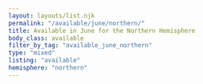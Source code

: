 ```yaml
---
layout: layouts/list.njk
permalink: "/available/june/northern/"
title: Available in June for the Northern Hemisphere
body_class: available
filter_by_tag: "available_june_northern"
type: "mixed"
listing: "available"
hemisphere: "northern"
---
```

